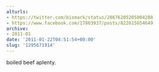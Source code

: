 ```yaml
---
alturls:
- https://twitter.com/bismark/status/28676205205004288
- https://www.facebook.com/17803937/posts/822615654649
archive:
- 2011-01
date: '2011-01-22T04:51:54+00:00'
slug: '1295671914'
---
```


boiled beef aplenty.


